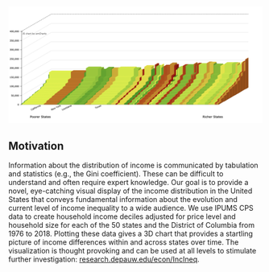 ![logo](logoIncomeVis.png)

## Motivation
Information about the distribution of income is communicated by tabulation and statistics (e.g., the Gini coefficient). These can be difficult to understand and often require expert knowledge. Our goal is to provide a novel, eye-catching visual display of the income distribution in the United States that conveys fundamental information about the evolution and current level of income inequality to a wide audience. We use IPUMS CPS data to create household income deciles adjusted for price level and household size for each of the 50 states and the District of Columbia from 1976 to 2018. Plotting these data gives a 3D chart that provides a startling picture of income differences within and across states over time. The visualization is thought provoking and can be used at all levels to stimulate further investigation: [research.depauw.edu/econ/IncIneq](research.depauw.edu/econ/IncIneq).
